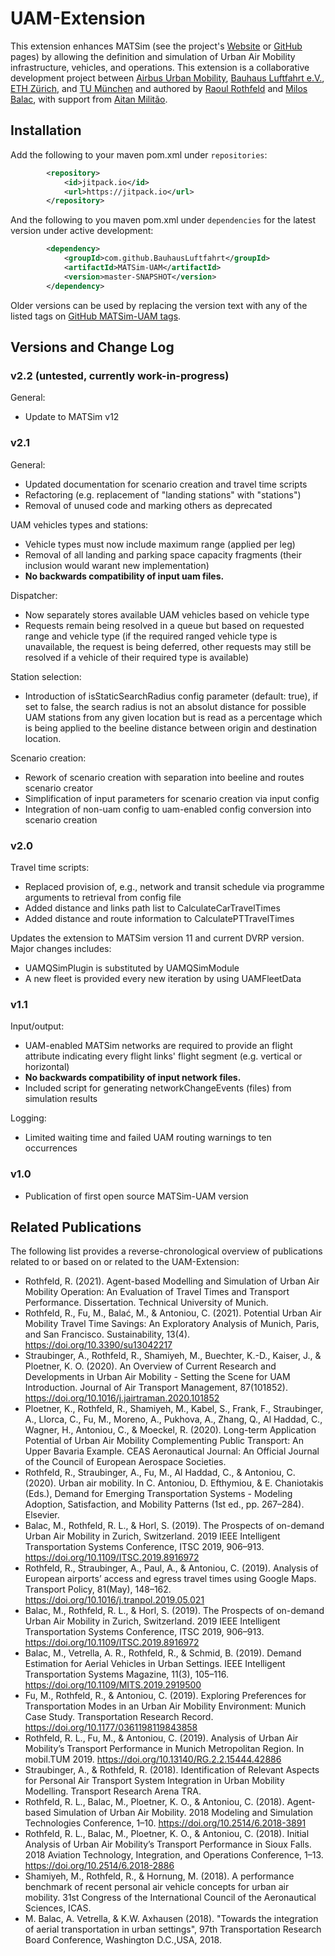 
# UAM-Extension

This extension enhances MATSim (see the project's [Website](https://www.matsim.org) or [GitHub](https://github.com/matsim-org) pages) by allowing the definition and simulation of Urban Air Mobility infrastructure, vehicles, and operations. This extension is a collaborative development project between [Airbus Urban Mobility](https://www.airbus.com/innovation/urban-air-mobility.html), [Bauhaus Luftfahrt e.V.](https://www.bauhaus-luftfahrt.net), [ETH Zürich](https://www.ethz.ch), and [TU München](https://www.tse.bgu.tum.de) and authored by [Raoul Rothfeld](https://github.com/RRothfeld) and [Milos Balac](https://github.com/balacmi), with support from [Aitan Militão](https://github.com/Aitanm).

## Installation
Add the following to your maven pom.xml under `repositories`:
```xml
        <repository>
            <id>jitpack.io</id>
            <url>https://jitpack.io</url>
        </repository>
```
And the following to you maven pom.xml under `dependencies` for the latest version under active development:
```xml
        <dependency>
            <groupId>com.github.BauhausLuftfahrt</groupId>
            <artifactId>MATSim-UAM</artifactId>
            <version>master-SNAPSHOT</version>
        </dependency>
```
Older versions can be used by replacing the version text with any of the listed tags on [GitHub MATSim-UAM tags](https://github.com/BauhausLuftfahrt/MATSim-UAM/tags).

## Versions and Change Log

### v2.2 (untested, currently work-in-progress)
General:
- Update to MATSim v12

### v2.1
General:
- Updated documentation for scenario creation and travel time scripts
- Refactoring (e.g. replacement of "landing stations" with "stations")
- Removal of unused code and marking others as deprecated

UAM vehicles types and stations:
- Vehicle types must now include maximum range (applied per leg)
- Removal of all landing and parking space capacity fragments (their inclusion would warant new implementation)
- **No backwards compatibility of input uam files.**

Dispatcher:
- Now separately stores available UAM vehicles based on vehicle type
- Requests remain being resolved in a queue but based on requested range and vehicle type (if the required ranged vehicle type is unavailable, the request is being deferred, other requests may still be resolved if a vehicle of their required type is available)

Station selection:
- Introduction of isStaticSearchRadius config parameter (default: true), if set to false, the search radius is not an absolut distance for possible UAM stations from any given location but is read as a percentage which is being applied to the beeline distance between origin and destination location.

Scenario creation:
- Rework of scenario creation with separation into beeline and routes scenario creator
- Simplification of input parameters for scenario creation via input config
- Integration of non-uam config to uam-enabled config conversion into scenario creation

### v2.0
Travel time scripts:
- Replaced provision of, e.g., network and transit schedule via programme arguments to retrieval from config file
- Added distance and links path list to CalculateCarTravelTimes
- Added distance and route information to CalculatePTTravelTimes

Updates the extension to MATSim version 11 and current DVRP version. Major changes includes:
- UAMQSimPlugin is substituted by UAMQSimModule
- A new fleet is provided every new iteration by using UAMFleetData

### v1.1
Input/output:
- UAM-enabled MATSim networks are required to provide an flight attribute indicating every flight links' flight segment (e.g. vertical or horizontal)
- **No backwards compatibility of input network files.**
- Included script for generating networkChangeEvents (files) from simulation results

Logging:
- Limited waiting time and failed UAM routing warnings to ten occurrences

### v1.0
- Publication of first open source MATSim-UAM version

## Related Publications
The following list provides a reverse-chronological overview of publications related to or based on or related to the UAM-Extension:
* Rothfeld, R. (2021). Agent-based Modelling and Simulation of Urban Air Mobility Operation: An Evaluation of Travel Times and Transport Performance. Dissertation. Technical University of Munich.
* Rothfeld, R., Fu, M., Balać, M., & Antoniou, C. (2021). Potential Urban Air Mobility Travel Time Savings: An Exploratory Analysis of Munich, Paris, and San Francisco. Sustainability, 13(4). https://doi.org/10.3390/su13042217
* Straubinger, A., Rothfeld, R., Shamiyeh, M., Buechter, K.-D., Kaiser, J., & Ploetner, K. O. (2020). An Overview of Current Research and Developments in Urban Air Mobility - Setting the Scene for UAM Introduction. Journal of Air Transport Management, 87(101852). https://doi.org/10.1016/j.jairtraman.2020.101852
* Ploetner, K., Rothfeld, R., Shamiyeh, M., Kabel, S., Frank, F., Straubinger, A., Llorca, C., Fu, M., Moreno, A., Pukhova, A., Zhang, Q., Al Haddad, C., Wagner, H., Antoniou, C., & Moeckel, R. (2020). Long-term Application Potential of Urban Air Mobility Complementing Public Transport: An Upper Bavaria Example. CEAS Aeronautical Journal: An Official Journal of the Council of European Aerospace Societies.
* Rothfeld, R., Straubinger, A., Fu, M., Al Haddad, C., & Antoniou, C. (2020). Urban air mobility. In C. Antoniou, D. Efthymiou, & E. Chaniotakis (Eds.), Demand for Emerging Transportation Systems - Modeling Adoption, Satisfaction, and Mobility Patterns (1st ed., pp. 267–284). Elsevier.
* Balac, M., Rothfeld, R. L., & Horl, S. (2019). The Prospects of on-demand Urban Air Mobility in Zurich, Switzerland. 2019 IEEE Intelligent Transportation Systems Conference, ITSC 2019, 906–913. https://doi.org/10.1109/ITSC.2019.8916972
* Rothfeld, R., Straubinger, A., Paul, A., & Antoniou, C. (2019). Analysis of European airports’ access and egress travel times using Google Maps. Transport Policy, 81(May), 148–162. https://doi.org/10.1016/j.tranpol.2019.05.021
* Balac, M., Rothfeld, R. L., & Horl, S. (2019). The Prospects of on-demand Urban Air Mobility in Zurich, Switzerland. 2019 IEEE Intelligent Transportation Systems Conference, ITSC 2019, 906–913. https://doi.org/10.1109/ITSC.2019.8916972
* Balac, M., Vetrella, A. R., Rothfeld, R., & Schmid, B. (2019). Demand Estimation for Aerial Vehicles in Urban Settings. IEEE Intelligent Transportation Systems Magazine, 11(3), 105–116. https://doi.org/10.1109/MITS.2019.2919500
* Fu, M., Rothfeld, R., & Antoniou, C. (2019). Exploring Preferences for Transportation Modes in an Urban Air Mobility Environment: Munich Case Study. Transportation Research Record. https://doi.org/10.1177/0361198119843858
* Rothfeld, R. L., Fu, M., & Antoniou, C. (2019). Analysis of Urban Air Mobility’s Transport Performance in Munich Metropolitan Region. In mobil.TUM 2019. https://doi.org/10.13140/RG.2.2.15444.42886
* Straubinger, A., & Rothfeld, R. (2018). Identification of Relevant Aspects for Personal Air Transport System Integration in Urban Mobility Modelling. Transport Research Arena TRA.
* Rothfeld, R. L., Balac, M., Ploetner, K. O., & Antoniou, C. (2018). Agent-based Simulation of Urban Air Mobility. 2018 Modeling and Simulation Technologies Conference, 1–10. https://doi.org/10.2514/6.2018-3891
* Rothfeld, R. L., Balac, M., Ploetner, K. O., & Antoniou, C. (2018). Initial Analysis of Urban Air Mobility’s Transport Performance in Sioux Falls. 2018 Aviation Technology, Integration, and Operations Conference, 1–13. https://doi.org/10.2514/6.2018-2886
* Shamiyeh, M., Rothfeld, R., & Hornung, M. (2018). A performance benchmark of recent personal air vehicle concepts for urban air mobility. 31st Congress of the International Council of the Aeronautical Sciences, ICAS.
* M. Balac, A. Vetrella, & K.W. Axhausen (2018). "Towards the integration of aerial transportation in urban settings", 97th Transportation Research Board Conference, Washington D.C.,USA, 2018.
